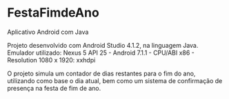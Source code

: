 # FestaFimdeAno
Aplicativo Android com Java

Projeto desenvolvido com Android Studio 4.1.2, na linguagem Java.
Emulador utilizado: Nexus 5 API 25 - Android 7.1.1 - CPU/ABI x86 - Resolution 1080 x 1920: xxhdpi

O projeto simula um contador de dias restantes para o fim do ano, utilizando como base o dia atual, bem como um sistema de confirmação de presença na festa de fim de ano.
